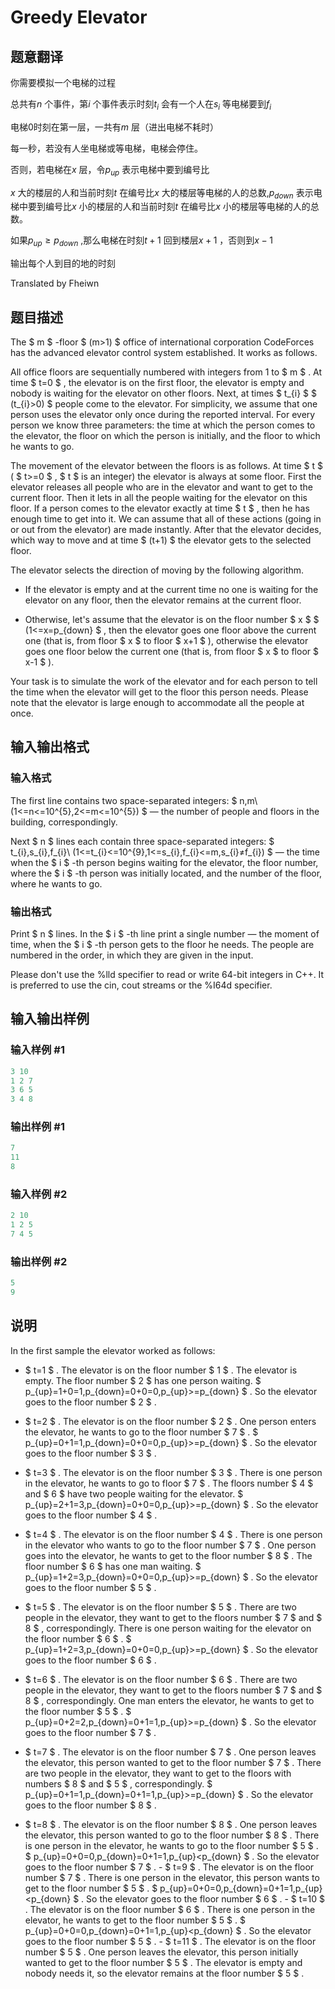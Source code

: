 # Greedy Elevator

## 题意翻译

你需要模拟一个电梯的过程

总共有$n$ 个事件，第$i$ 个事件表示时刻$t_i$ 会有一个人在$s_i$ 等电梯要到$f_i$

电梯0时刻在第一层，一共有$m$ 层（进出电梯不耗时）

每一秒，若没有人坐电梯或等电梯，电梯会停住。

否则，若电梯在$x$ 层，令$p_{up}$ 表示电梯中要到编号比

$x$ 大的楼层的人和当前时刻$t$ 在编号比$x$ 大的楼层等电梯的人的总数,$p_{down}$ 表示电梯中要到编号比$x$ 小的楼层的人和当前时刻$t$ 在编号比$x$ 小的楼层等电梯的人的总数。

如果$p_{up}\geq p_{down}$ ,那么电梯在时刻$t+1$ 回到楼层$x+1$ ，否则到$x-1$

输出每个人到目的地的时刻

Translated by Fheiwn

## 题目描述

The $ m $ -floor $ (m>1) $ office of international corporation CodeForces has the advanced elevator control system established. It works as follows.

All office floors are sequentially numbered with integers from 1 to $ m $ . At time $ t=0 $ , the elevator is on the first floor, the elevator is empty and nobody is waiting for the elevator on other floors. Next, at times $ t_{i} $ $ (t_{i}>0) $ people come to the elevator. For simplicity, we assume that one person uses the elevator only once during the reported interval. For every person we know three parameters: the time at which the person comes to the elevator, the floor on which the person is initially, and the floor to which he wants to go.

The movement of the elevator between the floors is as follows. At time $ t $ ( $ t>=0 $ , $ t $ is an integer) the elevator is always at some floor. First the elevator releases all people who are in the elevator and want to get to the current floor. Then it lets in all the people waiting for the elevator on this floor. If a person comes to the elevator exactly at time $ t $ , then he has enough time to get into it. We can assume that all of these actions (going in or out from the elevator) are made instantly. After that the elevator decides, which way to move and at time $ (t+1) $ the elevator gets to the selected floor.

The elevator selects the direction of moving by the following algorithm.

- If the elevator is empty and at the current time no one is waiting for the elevator on any floor, then the elevator remains at the current floor.

- Otherwise, let's assume that the elevator is on the floor number $ x $ $ (1<=x=p_{down} $ , then the elevator goes one floor above the current one (that is, from floor $ x $ to floor $ x+1 $ ), otherwise the elevator goes one floor below the current one (that is, from floor $ x $ to floor $ x-1 $ ).

Your task is to simulate the work of the elevator and for each person to tell the time when the elevator will get to the floor this person needs. Please note that the elevator is large enough to accommodate all the people at once.

## 输入输出格式

### 输入格式

The first line contains two space-separated integers: $ n,m\ (1<=n<=10^{5},2<=m<=10^{5}) $ — the number of people and floors in the building, correspondingly.

Next $ n $ lines each contain three space-separated integers: $ t_{i},s_{i},f_{i}\ (1<=t_{i}<=10^{9},1<=s_{i},f_{i}<=m,s_{i}≠f_{i}) $ — the time when the $ i $ -th person begins waiting for the elevator, the floor number, where the $ i $ -th person was initially located, and the number of the floor, where he wants to go.

### 输出格式

Print $ n $ lines. In the $ i $ -th line print a single number — the moment of time, when the $ i $ -th person gets to the floor he needs. The people are numbered in the order, in which they are given in the input.

Please don't use the %lld specifier to read or write 64-bit integers in С++. It is preferred to use the cin, cout streams or the %I64d specifier.

## 输入输出样例

### 输入样例 #1

```cpp
3 10
1 2 7
3 6 5
3 4 8

```
### 输出样例 #1

```cpp
7
11
8

```
### 输入样例 #2

```cpp
2 10
1 2 5
7 4 5

```
### 输出样例 #2

```cpp
5
9

```
## 说明

In the first sample the elevator worked as follows:

- $ t=1 $ . The elevator is on the floor number $ 1 $ . The elevator is empty. The floor number $ 2 $ has one person waiting. $ p_{up}=1+0=1,p_{down}=0+0=0,p_{up}>=p_{down} $ . So the elevator goes to the floor number $ 2 $ .

- $ t=2 $ . The elevator is on the floor number $ 2 $ . One person enters the elevator, he wants to go to the floor number $ 7 $ . $ p_{up}=0+1=1,p_{down}=0+0=0,p_{up}>=p_{down} $ . So the elevator goes to the floor number $ 3 $ .

- $ t=3 $ . The elevator is on the floor number $ 3 $ . There is one person in the elevator, he wants to go to floor $ 7 $ . The floors number $ 4 $ and $ 6 $ have two people waiting for the elevator. $ p_{up}=2+1=3,p_{down}=0+0=0,p_{up}>=p_{down} $ . So the elevator goes to the floor number $ 4 $ .

- $ t=4 $ . The elevator is on the floor number $ 4 $ . There is one person in the elevator who wants to go to the floor number $ 7 $ . One person goes into the elevator, he wants to get to the floor number $ 8 $ . The floor number $ 6 $ has one man waiting. $ p_{up}=1+2=3,p_{down}=0+0=0,p_{up}>=p_{down} $ . So the elevator goes to the floor number $ 5 $ .

- $ t=5 $ . The elevator is on the floor number $ 5 $ . There are two people in the elevator, they want to get to the floors number $ 7 $ and $ 8 $ , correspondingly. There is one person waiting for the elevator on the floor number $ 6 $ . $ p_{up}=1+2=3,p_{down}=0+0=0,p_{up}>=p_{down} $ . So the elevator goes to the floor number $ 6 $ .

- $ t=6 $ . The elevator is on the floor number $ 6 $ . There are two people in the elevator, they want to get to the floors number $ 7 $ and $ 8 $ , correspondingly. One man enters the elevator, he wants to get to the floor number $ 5 $ . $ p_{up}=0+2=2,p_{down}=0+1=1,p_{up}>=p_{down} $ . So the elevator goes to the floor number $ 7 $ .

- $ t=7 $ . The elevator is on the floor number $ 7 $ . One person leaves the elevator, this person wanted to get to the floor number $ 7 $ . There are two people in the elevator, they want to get to the floors with numbers $ 8 $ and $ 5 $ , correspondingly. $ p_{up}=0+1=1,p_{down}=0+1=1,p_{up}>=p_{down} $ . So the elevator goes to the floor number $ 8 $ .

- $ t=8 $ . The elevator is on the floor number $ 8 $ . One person leaves the elevator, this person wanted to go to the floor number $ 8 $ . There is one person in the elevator, he wants to go to the floor number $ 5 $ . $ p_{up}=0+0=0,p_{down}=0+1=1,p_{up}<p_{down} $ . So the elevator goes to the floor number $ 7 $ . - $ t=9 $ . The elevator is on the floor number $ 7 $ . There is one person in the elevator, this person wants to get to the floor number $ 5 $ . $ p_{up}=0+0=0,p_{down}=0+1=1,p_{up}<p_{down} $ . So the elevator goes to the floor number $ 6 $ . - $ t=10 $ . The elevator is on the floor number $ 6 $ . There is one person in the elevator, he wants to get to the floor number $ 5 $ . $ p_{up}=0+0=0,p_{down}=0+1=1,p_{up}<p_{down} $ . So the elevator goes to the floor number $ 5 $ . - $ t=11 $ . The elevator is on the floor number $ 5 $ . One person leaves the elevator, this person initially wanted to get to the floor number $ 5 $ . The elevator is empty and nobody needs it, so the elevator remains at the floor number $ 5 $ .

